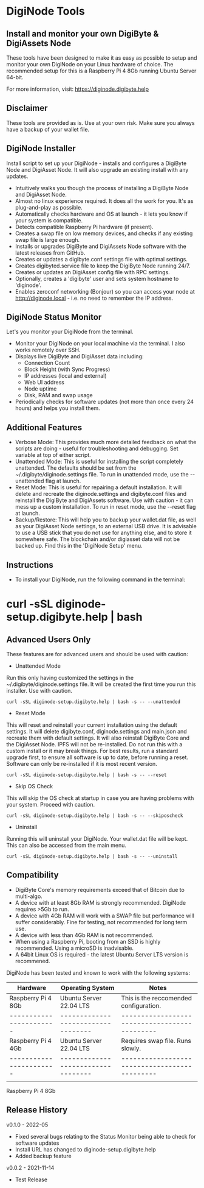 # DigiNode Tools

## Install and monitor your own DigiByte & DigiAssets Node

These tools have been designed to make it as easy as possible to setup and monitor your own DigiNode on your Linux hardware of choice. The recommended setup for this is a Raspberry Pi 4 8Gb running Ubuntu Server 64-bit.

For more information, visit: https://diginode.digibyte.help

## Disclaimer

These tools are provided as is. Use at your own risk. Make sure you always have a backup of your wallet file. 


## DigiNode Installer

Install script to set up your DigiNode - installs and configures a DigiByte Node and DigiAsset Node. It will also upgrade an existing install with any updates.

- Intuitively walks you though the process of installing a DigiByte Node and DigiAsset Node.
- Almost no linux experience required. It does all the work for you. It's as plug-and-play as possible.
- Automatically checks hardware and OS at launch - it lets you know if your system is compatible.
- Detects compatible Raspberry Pi hardware (if present).
- Creates a swap file on low memory devices, and checks if any existing swap file is large enough.
- Installs or upgrades DigiByte and DigiAssets Node software with the latest releases from GitHub.
- Creates or updates a digibyte.conf settings file with optimal settings.
- Creates digibyted.service file to keep the DigiByte Node running 24/7.
- Creates or updates an DigiAsset config file with RPC settings. 
- Optionally, creates a 'digibyte' user and sets system hostname to 'diginode'.
- Enables zeroconf networking (Bonjour) so you can access your node at http://diginode.local - i.e. no need to remember the IP address.


## DigiNode Status Monitor

Let's you monitor your DigiNode from the terminal.

- Monitor your DigiNode on your local machine via the terminal. I also works remotely over SSH.
- Displays live DigiByte and DigiAsset data including:
    + Connection Count
    + Block Height (with Sync Progress)
    + IP addresses (local and external)
    + Web UI address 
    + Node uptime
    + Disk, RAM and swap usage
- Periodically checks for software updates (not more than once every 24 hours) and helps you install them.


## Additional Features

- Verbose Mode: This provides much more detailed feedback on what the scripts are doing - useful for troubleshooting and debugging. Set variable at top of either script.
- Unattended Mode: This is useful for installing the script completely unattended. The defaults should be set from the ~/.digibyte/diginode.settings file. To run in unattended mode, use the --unattended flag at launch.
- Reset Mode: This is useful for repairing a default installation. It will delete and recreate the diginode.settings and digibyte.conf files and reinstall the DigiByte and DigiAssets software. Use with caution - it can mess up a custom installation. To run in reset mode, use the --reset flag at launch.
- Backup/Restore: This will help you to backup your wallet.dat file, as well as your DigiAsset Node settings, to an external USB drive. It is advisable to use a USB stick that you do not use for anything else, and to store it somewhere safe. The blockchain and/or digiasset data will not be backed up. Find this in the 'DigiNode Setup' menu.


## Instructions

- To install your DigiNode, run the following command in the terminal:

# curl -sSL diginode-setup.digibyte.help | bash



## Advanced Users Only

These features are for advanced users and should be used with caution:

- Unattended Mode

Run this only having customized the settings in the ~/.digibyte/diginode.settings file. It will be created the first time you run this installer. Use with caution.

```curl -sSL diginode-setup.digibyte.help | bash -s -- --unattended```

- Reset Mode

This will reset and reinstall your current installation using the default settings. It will delete digibyte.conf, diginode.settings and main.json and recreate them with default settings. It will also reinstall DigiByte Core and the DigiAsset Node. IPFS will not be re-installed. Do not run this with a custom install or it may break things. For best results, run a standard upgrade first, to ensure all software is up to date, before running a reset. Software can only be re-installed if it is most recent version.

```curl -sSL diginode-setup.digibyte.help | bash -s -- --reset```

- Skip OS Check

This will skip the OS check at startup in case you are having problems with your system. Proceed with caution.

```curl -sSL diginode-setup.digibyte.help | bash -s -- --skiposcheck```

- Uninstall

Running this will uninstall your DigiNode. Your wallet.dat file will be kept. This can also be accessed from the main menu.

```curl -sSL diginode-setup.digibyte.help | bash -s -- --uninstall```

## Compatibility

- DigiByte Core's memory requirements exceed that of Bitcoin due to multi-algo.
- A device with at least 8Gb RAM is strongly recommended. DigiNode requires >5Gb to run.
- A device with 4Gb RAM will work with a SWAP file but performance will suffer considerably. Fine for testing, not recommended for long term use.
- A device with less than 4Gb RAM is not recommended.
- When using a Raspberry Pi, booting from an SSD is highly recommended. Using a microSD is inadvisable.
- A 64bit Linux OS is required - the latest Ubuntu Server LTS version is recommened.

DigiNode has been tested and known to work with the following systems:

| **Hardware**          | **Operating System**             | **Notes**                                   |
|-----------------------|----------------------------------|---------------------------------------------|
| Raspberry Pi 4 8Gb    | Ubuntu Server 22.04 LTS          | This is the reccomended configuration.      |
|-----------------------|----------------------------------|---------------------------------------------|
| Raspberry Pi 4 4Gb    | Ubuntu Server 22.04 LTS          | Requires swap file. Runs slowly.          |
|-----------------------|----------------------------------|---------------------------------------------|
|                       |                                  |                                             |


Raspberry Pi 4 8Gb

## Release History

v0.1.0 - 2022-05
- Fixed several bugs relating to the Status Monitor being able to check for software updates
- Install URL has changed to diginode-setup.digibyte.help
- Added backup feature


v0.0.2 - 2021-11-14
- Test Release